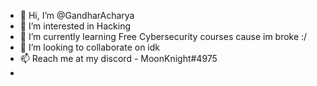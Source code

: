 - 👋 Hi, I’m @GandharAcharya
- 👀 I’m interested in Hacking
- 🌱 I’m currently learning Free Cybersecurity courses cause im broke :/
- 💞️ I’m looking to collaborate on idk
- 📫 Reach me at my discord - MoonKnight#4975
-

<!---
GandharAcharya/GandharAcharya is a ✨ special ✨ repository because its `README.md` (this file) appears on your GitHub profile.
You can click the Preview link to take a look at your changes.
--->
